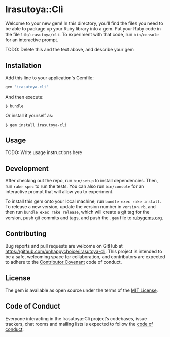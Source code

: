 # Irasutoya::Cli

Welcome to your new gem! In this directory, you'll find the files you need to be able to package up your Ruby library into a gem. Put your Ruby code in the file `lib/irasutoya/cli`. To experiment with that code, run `bin/console` for an interactive prompt.

TODO: Delete this and the text above, and describe your gem

## Installation

Add this line to your application's Gemfile:

```ruby
gem 'irasutoya-cli'
```

And then execute:

    $ bundle

Or install it yourself as:

    $ gem install irasutoya-cli

## Usage

TODO: Write usage instructions here

## Development

After checking out the repo, run `bin/setup` to install dependencies. Then, run `rake spec` to run the tests. You can also run `bin/console` for an interactive prompt that will allow you to experiment.

To install this gem onto your local machine, run `bundle exec rake install`. To release a new version, update the version number in `version.rb`, and then run `bundle exec rake release`, which will create a git tag for the version, push git commits and tags, and push the `.gem` file to [rubygems.org](https://rubygems.org).

## Contributing

Bug reports and pull requests are welcome on GitHub at https://github.com/unhappychoice/irasutoya-cli. This project is intended to be a safe, welcoming space for collaboration, and contributors are expected to adhere to the [Contributor Covenant](http://contributor-covenant.org) code of conduct.

## License

The gem is available as open source under the terms of the [MIT License](https://opensource.org/licenses/MIT).

## Code of Conduct

Everyone interacting in the Irasutoya::Cli project’s codebases, issue trackers, chat rooms and mailing lists is expected to follow the [code of conduct](https://github.com/unhappychoice/irasutoya-cli/blob/master/CODE_OF_CONDUCT.md).
